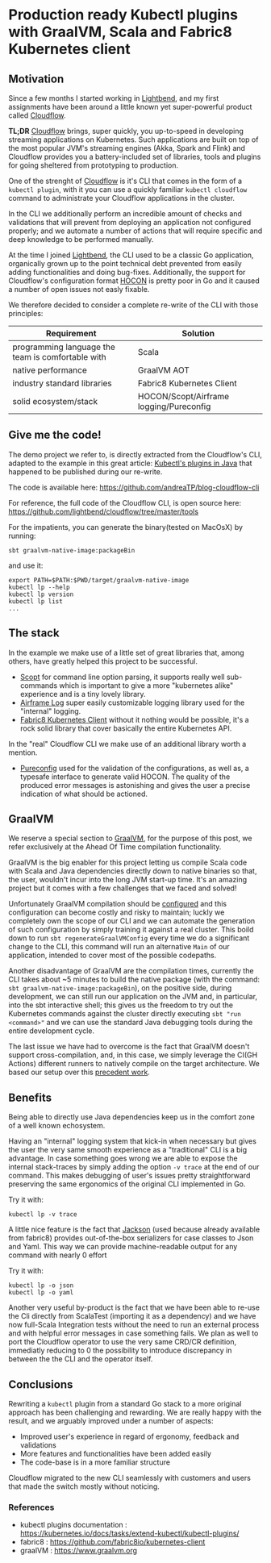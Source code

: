 # Production ready Kubectl plugins with GraalVM, Scala and Fabric8 Kubernetes client

## Motivation

Since a few months I started working in [Lightbend](https://www.lightbend.com/), and my first assignments have been around a little known yet super-powerful product called [Cloudflow](https://cloudflow.io/).

__TL;DR__ [Cloudflow](https://cloudflow.io/) brings, super quickly, you up-to-speed in developing streaming applications on Kubernetes.
Such applications are built on top of the most popular JVM's streaming engines (Akka, Spark and Flink) and Cloudflow provides you a battery-included set of libraries, tools and plugins for going sheltered from prototyping to production.

One of the strenght of [Cloudflow](https://cloudflow.io/) is it's CLI that comes in the form of a `kubectl plugin`, with it you can use a quickly familiar `kubectl cloudflow` command to administrate your Cloudflow applications in the cluster.

In the CLI we additionally perform an incredible amount of checks and validations that will prevent from deploying an application not configured properly; and we automate a number of actions that will require specific and deep knowledge to be performed manually.

At the time I joined [Lightbend](https://www.lightbend.com/), the CLI used to be a classic Go application, organically grown up to the point technical debt prevented from easily adding functionalities and doing bug-fixes.
Additionally, the support for Cloudflow's configuration format [HOCON](https://github.com/lightbend/config) is pretty poor in Go and it caused a number of open issues not easly fixable.

We therefore decided to consider a complete re-write of the CLI with those principles:

| Requirement | Solution |
| --- | ---|
| programming language the team is comfortable with | Scala  |
| native performance | GraalVM AOT |
| industry standard libraries | Fabric8 Kubernetes Client |
| solid ecosystem/stack | HOCON/Scopt/Airframe logging/Pureconfig |

## Give me the code!

The demo project we refer to, is directly extracted from the Cloudflow's CLI, adapted to the example in this great article: [Kubectl's plugins in Java](https://dev.to/ikwattro/write-a-kubectl-plugin-in-java-with-jbang-and-fabric8-566) that happened to be published during our re-write.

The code is available here:
https://github.com/andreaTP/blog-cloudflow-cli

For reference, the full code of the Cloudflow CLI, is open source here:
https://github.com/lightbend/cloudflow/tree/master/tools

For the impatients, you can generate the binary(tested on MacOsX) by running:

```
sbt graalvm-native-image:packageBin
```

and use it:
```
export PATH=$PATH:$PWD/target/graalvm-native-image
kubectl lp --help
kubectl lp version
kubectl lp list
...
```

## The stack

In the example we make use of a little set of great libraries that, among others, have greatly helped this project to be successful.

 - [Scopt](https://github.com/scopt/scopt) for command line option parsing, it supports really well sub-commands which is important to give a more "kubernetes alike" experience and is a tiny lovely library.
 - [Airframe Log](https://github.com/wvlet/airframe/tree/master/airframe-log) super easily customizable logging library used for the "internal" logging.
 - [Fabric8 Kubernetes Client](https://github.com/fabric8io/kubernetes-client) without it nothing would be possible, it's a rock solid library that cover basically the entire Kubernetes API.

In the "real" Cloudflow CLI we make use of an additional library worth a mention.

 - [Pureconfig](https://pureconfig.github.io/) used for the validation of the configurations, as well as, a typesafe interface to generate valid HOCON. The quality of the produced error messages is astonishing and gives the user a precise indication of what should be actioned.

## GraalVM

We reserve a special section to [GraalVM](https://github.com/oracle/graal), for the purpose of this post, we refer exclusively at the Ahead Of Time compilation functionality.

GraalVM is the big enabler for this project letting us compile Scala code with Scala and Java dependencies directly down to native binaries so that, the user, wouldn't incur into the long JVM start-up time.
It's an amazing project but it comes with a few challenges that we faced and solved!

Unfortunately GraalVM compilation should be [configured](https://www.graalvm.org/reference-manual/native-image/BuildConfiguration/) and this configuration can become costly and risky to maintain; luckly we completely own the scope of our CLI and we can automate the generation of such configuration by simply training it against a real cluster.
This boild down to run `sbt regenerateGraalVMConfig` every time we do a significant change to the CLI, this command will run an alternative `Main` of our application, intended to cover most of the possible codepaths.

Another disadvantage of GraalVM are the compilation times, currently the CLI takes about ~5 minutes to build the native package (with the command: `sbt graalvm-native-image:packageBin`), on the positive side, during development, we can still run our application on the JVM and, in particular, into the sbt interactive shell; this gives us the freedom to try out the Kubernetes commands against the cluster directly executing `sbt "run <command>"` and we can use the standard Java debugging tools during the entire development cycle.

The last issue we have had to overcome is the fact that GraalVM doesn't support cross-compilation, and, in this case, we simply leverage the CI(GH Actions) different runners to natively compile on the target architecture. We based our setup over this [precedent work](https://github.com/recursivecodes/simple-socket-fn-logger/blob/master/.github/workflows/simple-socket-fn-logger.yaml).

## Benefits

Being able to directly use Java dependencies keep us in the comfort zone of a well known echosystem.

Having an "internal" logging system that kick-in when necessary but gives the user the very same smooth experience as a "traditional" CLI is a big advantage.
In case something goes wrong we are able to expose the internal stack-traces by simply adding the option `-v trace` at the end of our command.
This makes debugging of user's issues pretty straightforward preserving the same ergonomics of the original CLI implemented in Go.

Try it with:
```
kubectl lp -v trace
```

A little nice feature is the fact that [Jackson](https://github.com/FasterXML/jackson) (used because already available from fabric8) provides out-of-the-box serializers for case classes to Json and Yaml. This way we can provide machine-readable output for any command with nearly 0 effort

Try it with:
```
kubectl lp -o json
kubectl lp -o yaml
```

Another very useful by-product is the fact that we have been able to re-use the Cli directly from ScalaTest (importing it as a dependency) and we have now full-Scala Integration tests without the need to run an external process and with helpful error messages in case something fails.
We plan as well to port the Cloudflow operator to use the very same CRD/CR definition, immediatly reducing to 0 the possibility to introduce discrepancy in between the the CLI and the operator itself.

## Conclusions

Rewriting a `kubectl` plugin from a standard Go stack to a more original approach has been challenging and rewarding.
We are really happy with the result, and we arguably improved under a number of aspects:

 - Improved user's experience in regard of ergonomy, feedback and validations
 - More features and functionalities have been added easily
 - The code-base is in a more familiar structure

Cloudflow migrated to the new CLI seamlessly with customers and users that made the switch mostly without noticing.

### References

 - kubectl plugins documentation : https://kubernetes.io/docs/tasks/extend-kubectl/kubectl-plugins/
 - fabric8 : https://github.com/fabric8io/kubernetes-client
 - graalVM : https://www.graalvm.org
